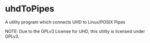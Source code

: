 # uhdToPipes
A utility program which connects UHD to Linux/POSIX Pipes

NOTE: Due to the GPLv3 License for UHD, this utility is licensed under GPLv3.
